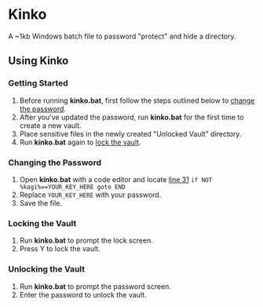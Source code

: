 # Kinko
A ~1kb Windows batch file to password "protect" and hide a directory.

## Using Kinko
### Getting Started
1. Before running **kinko.bat**, first follow the steps outlined below to [change the password](https://github.com/Tressley/kinko#changing-the-password).
1. After you've updated the password, run **kinko.bat** for the first time to create a new vault.
1. Place sensitive files in the newly created "Unlocked Vault" directory.
1. Run **kinko.bat** again to [lock the vault](https://github.com/Tressley/kinko#locking-the-vault).

### Changing the Password
1. Open **kinko.bat** with a code editor and locate [line 31](https://github.com/Tressley/kinko/blob/1847bc788f3b8f30c06a8fdc8d114324ce093cd8/kinko.bat#L31) `if NOT %kagi%==YOUR_KEY_HERE goto END`
1. Replace `YOUR_KEY_HERE` with your password.
1. Save the file.

### Locking the Vault
1. Run **kinko.bat** to prompt the lock screen.
1. Press Y to lock the vault.

### Unlocking the Vault
1. Run **kinko.bat** to prompt the password screen.
1. Enter the password to unlock the vault.
